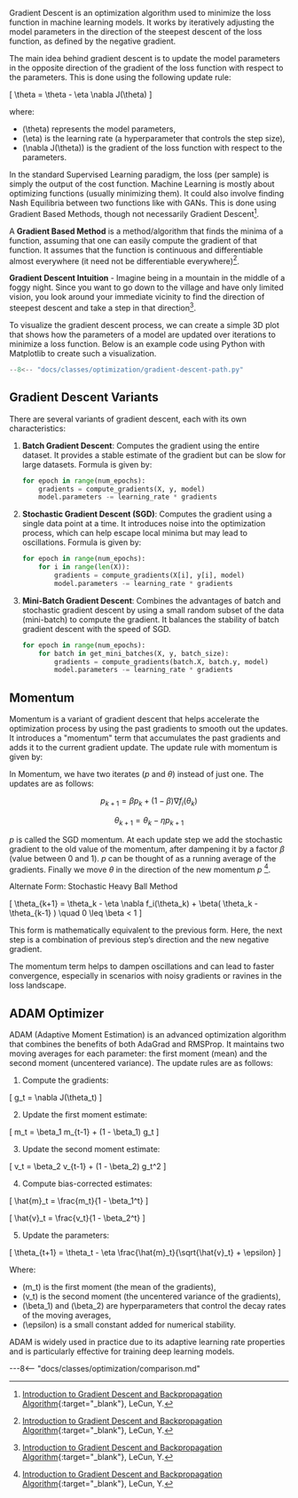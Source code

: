 
Gradient Descent is an optimization algorithm used to minimize the loss function in machine learning models. It works by iteratively adjusting the model parameters in the direction of the steepest descent of the loss function, as defined by the negative gradient.

The main idea behind gradient descent is to update the model parameters in the opposite direction of the gradient of the loss function with respect to the parameters. This is done using the following update rule:

\[
\theta = \theta - \eta \nabla J(\theta)
\]

where:

- \(\theta\) represents the model parameters,
- \(\eta\) is the learning rate (a hyperparameter that controls the step size),
- \(\nabla J(\theta)\) is the gradient of the loss function with respect to the parameters.

In the standard Supervised Learning paradigm, the loss (per sample) is simply the output of the cost function. Machine Learning is mostly about optimizing functions (usually minimizing them). It could also involve finding Nash Equilibria between two functions like with GANs. This is done using Gradient Based Methods, though not necessarily Gradient Descent[^1].

A **Gradient Based Method** is a method/algorithm that finds the minima of a function, assuming that one can easily compute the gradient of that function. It assumes that the function is continuous and differentiable almost everywhere (it need not be differentiable everywhere)[^1].

**Gradient Descent Intuition** - Imagine being in a mountain in the middle of a foggy night. Since you want to go down to the village and have only limited vision, you look around your immediate vicinity to find the direction of steepest descent and take a step in that direction[^1].

To visualize the gradient descent process, we can create a simple 3D plot that shows how the parameters of a model are updated over iterations to minimize a loss function. Below is an example code using Python with Matplotlib to create such a visualization.


``` python exec="on" html="on"
--8<-- "docs/classes/optimization/gradient-descent-path.py"
```

## Gradient Descent Variants

There are several variants of gradient descent, each with its own characteristics:

1. **Batch Gradient Descent**: Computes the gradient using the entire dataset. It provides a stable estimate of the gradient but can be slow for large datasets. Formula is given by:

    ``` python
    for epoch in range(num_epochs):
        gradients = compute_gradients(X, y, model)
        model.parameters -= learning_rate * gradients
    ```

2. **Stochastic Gradient Descent (SGD)**: Computes the gradient using a single data point at a time. It introduces noise into the optimization process, which can help escape local minima but may lead to oscillations.  Formula is given by:

    ``` python
    for epoch in range(num_epochs):
        for i in range(len(X)):
            gradients = compute_gradients(X[i], y[i], model)
            model.parameters -= learning_rate * gradients
    ```

3. **Mini-Batch Gradient Descent**: Combines the advantages of batch and stochastic gradient descent by using a small random subset of the data (mini-batch) to compute the gradient. It balances the stability of batch gradient descent with the speed of SGD.

    ``` python
    for epoch in range(num_epochs):
        for batch in get_mini_batches(X, y, batch_size):
            gradients = compute_gradients(batch.X, batch.y, model)
            model.parameters -= learning_rate * gradients
    ```


## Momentum

Momentum is a variant of gradient descent that helps accelerate the optimization process by using the past gradients to smooth out the updates. It introduces a "momentum" term that accumulates the past gradients and adds it to the current gradient update. The update rule with momentum is given by:

In Momentum, we have two iterates ($p$ and $\theta$) instead of just one. The updates are as follows:

$$
p_{k+1} = \beta p_k + (1 - \beta) \nabla f_i(\theta_k)
$$

$$
\theta_{k+1} = \theta_k - \eta p_{k+1}
$$

$p$ is called the SGD momentum. At each update step we add the stochastic gradient to the old value of the momentum, after dampening it by a factor $\beta$ (value between 0 and 1). $p$ can be thought of as a running average of the gradients. Finally we move $\theta$ in the direction of the new momentum $p$ [^1].

Alternate Form: Stochastic Heavy Ball Method

\[
\theta_{k+1} = \theta_k - \eta \nabla f_i(\theta_k) + \beta( \theta_k - \theta_{k-1} ) \quad 0 \leq \beta < 1
\]

This form is mathematically equivalent to the previous form. Here, the next step is a combination of previous step’s direction and the new negative gradient.

The momentum term helps to dampen oscillations and can lead to faster convergence, especially in scenarios with noisy gradients or ravines in the loss landscape.

## ADAM Optimizer

ADAM (Adaptive Moment Estimation) is an advanced optimization algorithm that combines the benefits of both AdaGrad and RMSProp. It maintains two moving averages for each parameter: the first moment (mean) and the second moment (uncentered variance). The update rules are as follows:

1. Compute the gradients:

\[
g_t = \nabla J(\theta_t)
\]

2. Update the first moment estimate:

\[
m_t = \beta_1 m_{t-1} + (1 - \beta_1) g_t
\]

3. Update the second moment estimate:

\[
v_t = \beta_2 v_{t-1} + (1 - \beta_2) g_t^2
\]

4. Compute bias-corrected estimates:

\[
\hat{m}_t = \frac{m_t}{1 - \beta_1^t}
\]

\[
\hat{v}_t = \frac{v_t}{1 - \beta_2^t}
\]

5. Update the parameters:

\[
\theta_{t+1} = \theta_t - \eta \frac{\hat{m}_t}{\sqrt{\hat{v}_t} + \epsilon}
\]

Where:

- \(m_t\) is the first moment (the mean of the gradients),
- \(v_t\) is the second moment (the uncentered variance of the gradients),
- \(\beta_1\) and \(\beta_2\) are hyperparameters that control the decay rates of the moving averages,
- \(\epsilon\) is a small constant added for numerical stability.

ADAM is widely used in practice due to its adaptive learning rate properties and is particularly effective for training deep learning models.



---8<-- "docs/classes/optimization/comparison.md"


[^1]: [Introduction to Gradient Descent and Backpropagation Algorithm](https://atcold.github.io/NYU-DLSP20/en/week02/02-1/){:target="_blank"}, LeCun, Y.

[^2]: [ADAM: A Method for Stochastic Optimization](https://arxiv.org/abs/1412.6980){:target="_blank"}, Kingma, D. P., & Ba, J.

[^3]: [Dive into Deep Learning](https://d2l.ai){:target="_blank"}, Zhang, A., & Lipton, Z. C.
